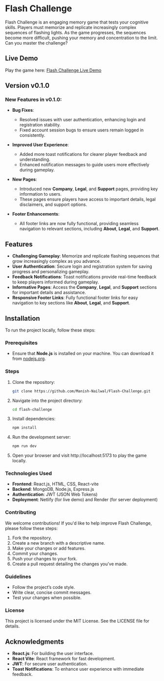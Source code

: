 # Flash Challenge

Flash Challenge is an engaging memory game that tests your cognitive skills. Players must memorize and replicate increasingly complex sequences of flashing lights. As the game progresses, the sequences become more difficult, pushing your memory and concentration to the limit. Can you master the challenge?

## Live Demo

Play the game here: [Flash Challenge Live Demo](https://flash-challenge.netlify.app/)

## Version v0.1.0

### New Features in v0.1.0:

- **Bug Fixes**:
  - Resolved issues with user authentication, enhancing login and registration stability.
  - Fixed account session bugs to ensure users remain logged in consistently.
  
- **Improved User Experience**:
  - Added more toast notifications for clearer player feedback and understanding.
  - Enhanced notification messages to guide users more effectively during gameplay.

- **New Pages**:
  - Introduced new **Company**, **Legal**, and **Support** pages, providing key information to users.
  - These pages ensure players have access to important details, legal disclaimers, and support options.

- **Footer Enhancements**:
  - All footer links are now fully functional, providing seamless navigation to relevant sections, including **About**, **Legal**, and **Support**.

## Features

- **Challenging Gameplay**: Memorize and replicate flashing sequences that grow increasingly complex as you advance.
- **User Authentication**: Secure login and registration system for saving progress and personalizing gameplay.
- **Feedback Notifications**: Toast notifications provide real-time feedback to keep players informed during gameplay.
- **Informative Pages**: Access the **Company**, **Legal**, and **Support** sections for important details and assistance.
- **Responsive Footer Links**: Fully functional footer links for easy navigation to key sections like **About**, **Legal**, and **Support**.

## Installation

To run the project locally, follow these steps:

### Prerequisites

- Ensure that **Node.js** is installed on your machine. You can download it from [nodejs.org](https://nodejs.org/).

### Steps

1. Clone the repository:

    ```bash
    git clone https://github.com/Manish-Nailwal/Flash-Challenge.git
    ```

2. Navigate into the project directory:

    ```bash
    cd flash-challenge
    ```

3. Install dependencies:

    ```bash
    npm install
    ```

4. Run the development server:

    ```bash
    npm run dev
    ```

5. Open your browser and visit http://localhost:5173 to play the game locally.

### Technologies Used

- **Frontend**: React.js, HTML, CSS, React-vite
- **Backend**: MongoDB, Node.js, Express.js
- **Authentication**: JWT (JSON Web Tokens)
- **Deployment**: Netlify (for live demo) and Render (for server deployment)

### Contributing

We welcome contributions! If you'd like to help improve Flash Challenge, please follow these steps:

1. Fork the repository.
2. Create a new branch with a descriptive name.
3. Make your changes or add features.
4. Commit your changes.
5. Push your changes to your fork.
6. Create a pull request detailing the changes you've made.

### Guidelines

- Follow the project’s code style.
- Write clear, concise commit messages.
- Test your changes when possible.

### License

This project is licensed under the MIT License. See the LICENSE file for details.

## Acknowledgments

- **React.js**: For building the user interface.
- **React Vite**: React framework for fast development.
- **JWT**: For secure user authentication.
- **Toast Notifications**: To enhance user experience with immediate feedback.
